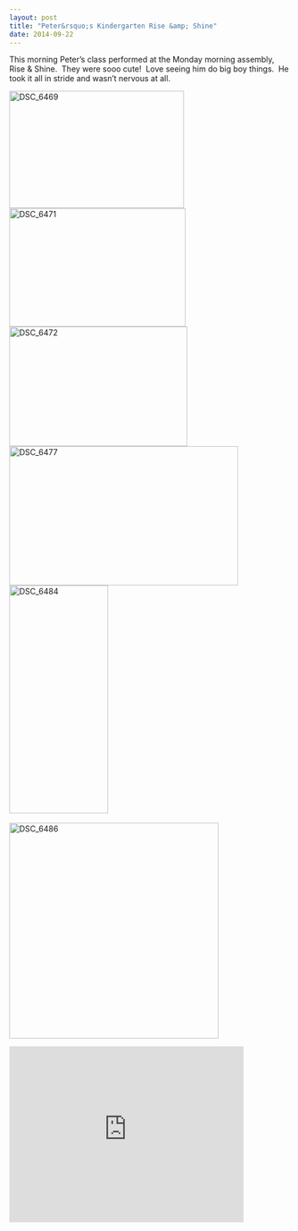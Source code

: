 ```yaml
---
layout: post
title: "Peter&rsquo;s Kindergarten Rise &amp; Shine"
date: 2014-09-22
---
```


<p>This morning Peter’s class performed at the Monday morning assembly, Rise &amp; Shine.&#160; They were sooo cute!&#160; Love seeing him do big boy things.&#160; He took it all in stride and wasn’t nervous at all.&#160; </p>  <p><a href="http://www.thepaladinos.com/image.axd?picture=Windows-Live-Writer/Peters-Kindergarten-Rise--Shine/6781506C/DSC_6469.jpg"><img title="DSC_6469" style="border-top: 0px; border-right: 0px; background-image: none; border-bottom: 0px; padding-top: 0px; padding-left: 0px; border-left: 0px; display: inline; padding-right: 0px" border="0" alt="DSC_6469" src="http://www.thepaladinos.com/image.axd?picture=Windows-Live-Writer/Peters-Kindergarten-Rise--Shine/696E9F75/DSC_6469_thumb.jpg" width="313" height="210" /></a>    <br /><a href="http://www.thepaladinos.com/image.axd?picture=Windows-Live-Writer/Peters-Kindergarten-Rise--Shine/50069C3B/DSC_6471.jpg"><img title="DSC_6471" style="border-top: 0px; border-right: 0px; background-image: none; border-bottom: 0px; padding-top: 0px; padding-left: 0px; border-left: 0px; display: inline; padding-right: 0px" border="0" alt="DSC_6471" src="http://www.thepaladinos.com/image.axd?picture=Windows-Live-Writer/Peters-Kindergarten-Rise--Shine/66E56DB7/DSC_6471_thumb.jpg" width="316" height="212" /></a><a href="http://www.thepaladinos.com/image.axd?picture=Windows-Live-Writer/Peters-Kindergarten-Rise--Shine/06944780/DSC_6472.jpg"><img title="DSC_6472" style="border-top: 0px; border-right: 0px; background-image: none; border-bottom: 0px; padding-top: 0px; padding-left: 0px; border-left: 0px; display: inline; padding-right: 0px" border="0" alt="DSC_6472" src="http://www.thepaladinos.com/image.axd?picture=Windows-Live-Writer/Peters-Kindergarten-Rise--Shine/5932B1AF/DSC_6472_thumb.jpg" width="319" height="214" /></a>    <br /><a href="http://www.thepaladinos.com/image.axd?picture=Windows-Live-Writer/Peters-Kindergarten-Rise--Shine/78E18B77/DSC_6477.jpg"><img title="DSC_6477" style="border-top: 0px; border-right: 0px; background-image: none; border-bottom: 0px; padding-top: 0px; padding-left: 0px; border-left: 0px; display: inline; padding-right: 0px" border="0" alt="DSC_6477" src="http://www.thepaladinos.com/image.axd?picture=Windows-Live-Writer/Peters-Kindergarten-Rise--Shine/28BC2D39/DSC_6477_thumb.jpg" width="410" height="249" /></a>    <br /><a href="http://www.thepaladinos.com/image.axd?picture=Windows-Live-Writer/Peters-Kindergarten-Rise--Shine/6F391D41/DSC_6484.jpg"><img title="DSC_6484" style="border-top: 0px; border-right: 0px; background-image: none; border-bottom: 0px; padding-top: 0px; padding-left: 0px; border-left: 0px; display: inline; padding-right: 0px" border="0" alt="DSC_6484" src="http://www.thepaladinos.com/image.axd?picture=Windows-Live-Writer/Peters-Kindergarten-Rise--Shine/075C879D/DSC_6484_thumb.jpg" width="177" height="408" /></a>    <br />    <br /><a href="http://www.thepaladinos.com/image.axd?picture=Windows-Live-Writer/Peters-Kindergarten-Rise--Shine/3BFCE3D8/DSC_6486.jpg"><img title="DSC_6486" style="border-top: 0px; border-right: 0px; background-image: none; border-bottom: 0px; padding-top: 0px; padding-left: 0px; border-left: 0px; display: inline; padding-right: 0px" border="0" alt="DSC_6486" src="http://www.thepaladinos.com/image.axd?picture=Windows-Live-Writer/Peters-Kindergarten-Rise--Shine/5E053F9E/DSC_6486_thumb.jpg" width="375" height="386" /></a></p>  <p><iframe height="315" src="http://www.youtube.com/embed/tidlRT6CYZ0" frameborder="0" width="420" allowfullscreen="allowfullscreen"></iframe></p>
